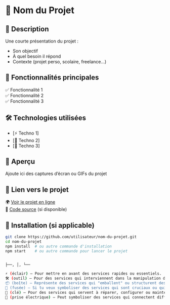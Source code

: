 # 🎯 Nom du Projet

## 📖 Description  
Une courte présentation du projet :  
- Son objectif  
- À quel besoin il répond  
- Contexte (projet perso, scolaire, freelance…)  

## 🚀 Fonctionnalités principales  
✅ Fonctionnalité 1  
✅ Fonctionnalité 2  
✅ Fonctionnalité 3  

## 🛠️ Technologies utilisées  
- [⚡️ Techno 1]  
- [📱 Techno 2]  
- [💾 Techno 3]  

## 📸 Aperçu  
Ajoute ici des captures d’écran ou GIFs du projet  

## 🔗 Lien vers le projet  
🌍 [Voir le projet en ligne](URL_DU_PROJET)  
📂 [Code source](URL_GITHUB) (si disponible)  

## 📌 Installation (si applicable)  
```bash
git clone https://github.com/utilisateur/nom-du-projet.git  
cd nom-du-projet  
npm install  # ou autre commande d'installation  
npm start    # ou autre commande pour lancer le projet  


├──, │, └──

⚡ (éclair) – Pour mettre en avant des services rapides ou essentiels.
🛠️ (outil) – Pour des services qui interviennent dans la manipulation des données ou la gestion d'actions.
📦 (boîte) – Représente des services qui "emballent" ou structurent des actions (comme des microservices).
🚀 (fusée) – Si tu veux symboliser des services qui sont cruciaux ou qui poussent l’application en avant, comme les services d'envoi de notifications.
🔧 (clé) – Pour des services qui servent à réparer, configurer ou maintenir des fonctionnalités.
🔌 (prise électrique) – Peut symboliser des services qui connectent différents systèmes ou intègrent des API externes.